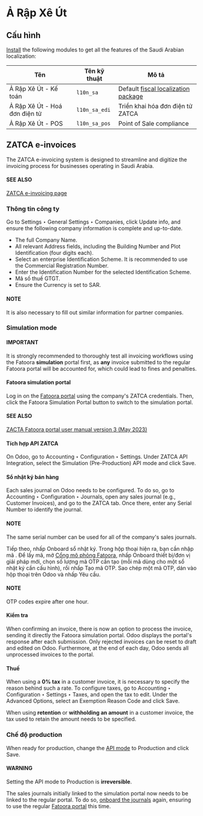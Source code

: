 # Ả Rập Xê Út

## Cấu hình

[Install](applications/general/apps_modules.md#general-install) the following modules to get all the features of the Saudi Arabian
localization:

| Tên                           | Tên kỹ thuật   | Mô tả                                                                                                             |
|-------------------------------|----------------|-------------------------------------------------------------------------------------------------------------------|
| Ả Rập Xê Út - Kế toán         | `l10n_sa`      | Default [fiscal localization package](applications/finance/fiscal_localizations.md#fiscal-localizations-packages) |
| Ả Rập Xê Út - Hoá đơn điện tử | `l10n_sa_edi`  | Triển khai hóa đơn điện tử ZATCA                                                                                  |
| Ả Rập Xê Út - POS             | `l10n_sa_pos`  | Point of Sale compliance                                                                                          |

## ZATCA e-invoices

The ZATCA e-invoicing system is designed to streamline and digitize the invoicing process for
businesses operating in Saudi Arabia.

#### SEE ALSO
[ZATCA e-invoicing page](https://zatca.gov.sa/en/E-Invoicing/Pages/default.aspx)

### Thông tin công ty

Go to Settings ‣ General Settings ‣ Companies, click Update info,
and ensure the following company information is complete and up-to-date.

- The full Company Name.
- All relevant Address fields, including the Building Number and
  Plot Identification (four digits each).
- Select an enterprise Identification Scheme. It is recommended to use the
  Commercial Registration Number.
- Enter the Identification Number for the selected Identification Scheme.
- Mã số thuế GTGT.
- Ensure the Currency is set to SAR.

#### NOTE
It is also necessary to fill out similar information for partner companies.

### Simulation mode

#### IMPORTANT
It is strongly recommended to thoroughly test all invoicing workflows using the Fatoora
**simulation** portal first, as **any** invoice submitted to the regular Fatoora portal will be
accounted for, which could lead to fines and penalties.

#### Fatoora simulation portal

Log in on the [Fatoora portal](https://fatoora.zatca.gov.sa/) using the company's ZATCA
credentials. Then, click the Fatoora Simulation Portal button to switch to the
simulation portal.

#### SEE ALSO
[ZACTA Fatoora portal user manual version 3 (May 2023)](https://zatca.gov.sa/en/E-Invoicing/Introduction/Guidelines/Documents/Fatoora_Portal_User_Manual_English.pdf)

<a id="saudi-arabia-api-mode"></a>

#### Tích hợp API ZATCA

On Odoo, go to Accounting ‣ Configuration ‣ Settings. Under ZATCA
API Integration, select the Simulation (Pre-Production) API mode and click
Save.

<a id="saudi-arabia-journals"></a>

#### Sổ nhật ký bán hàng

Each sales journal on Odoo needs to be configured. To do so, go to Accounting ‣
Configuration ‣ Journals, open any sales journal (e.g., Customer Invoices), and go to the
ZATCA tab. Once there, enter any Serial Number to identify the journal.

#### NOTE
The same serial number can be used for all of the company's sales journals.

Tiếp theo, nhấp Onboard sổ nhật ký. Trong hộp thoại hiện ra, bạn cần nhập mã . Để lấy mã, mở [Cổng mô phỏng Fatoora](https://fatoora.zatca.gov.sa/), nhấp Onboard thiết bị/đơn vị giải pháp mới, chọn số lượng mã OTP cần tạo (mỗi mã dùng cho một sổ nhật ký cần cấu hình), rồi nhấp Tạo mã OTP. Sao chép một mã OTP, dán vào hộp thoại trên Odoo và nhấp Yêu cầu.

#### NOTE
OTP codes expire after one hour.

#### Kiểm tra

When confirming an invoice, there is now an option to process the invoice, sending it directly the
Fatoora simulation portal. Odoo displays the portal's response after each submission. Only rejected
invoices can be reset to draft and edited on Odoo. Furthermore, at the end of each day, Odoo sends
all unprocessed invoices to the portal.

#### Thuế

When using a **0% tax** in a customer invoice, it is necessary to specify the reason behind such a
rate. To configure taxes, go to Accounting ‣ Configuration ‣ Settings ‣
Taxes, and open the tax to edit. Under the Advanced Options, select an
Exemption Reason Code and click Save.

When using **retention** or **withholding an amount** in a customer invoice, the tax used to retain
the amount needs to be specified.

### Chế độ production

When ready for production, change the [API mode](#saudi-arabia-api-mode) to
Production and click Save.

#### WARNING
Setting the API mode to Production is **irreversible**.

The sales journals initially linked to the simulation portal now needs to be linked to the regular
portal. To do so, [onboard the journals](#saudi-arabia-journals) again, ensuring to use the
regular [Fatoora portal](https://fatoora.zatca.gov.sa/) this time.
